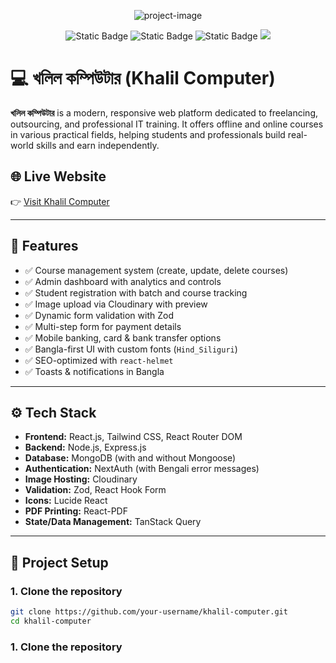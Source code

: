 <p align="center"><img src="https://i.ibb.co.com/8DDvvZzd/Marketing-Agency-Landing-Page-Community-1.png" alt="project-image"></p>
  <div align="center">
    <img alt="Static Badge" src="https://img.shields.io/badge/next.js-000000?style=for-the-badge&logo=nextdotjs&logoColor=white">
    <img alt="Static Badge" src="https://img.shields.io/badge/-MongoDB-13aa52?style=for-the-badge&logo=mongodb&logoColor=white">
    <img alt="Static Badge" src="https://img.shields.io/badge/Auth.js-181758?style=for-the-badge&logoColor=white">
    <img src="https://img.shields.io/badge/-Tailwind_CSS-38B2AC?style=for-the-badge&logo=tailwind-css&logoColor=white" />
  </div>
  
# 💻 খলিল কম্পিউটার (Khalil Computer)

**খলিল কম্পিউটার** is a modern, responsive web platform dedicated to freelancing, outsourcing, and professional IT training. It offers offline and online courses in various practical fields, helping students and professionals build real-world skills and earn independently.

## 🌐 Live Website

👉 [Visit Khalil Computer](https://your-deployed-site-url.com)

---

## 📌 Features

- ✅ Course management system (create, update, delete courses)
- ✅ Admin dashboard with analytics and controls
- ✅ Student registration with batch and course tracking
- ✅ Image upload via Cloudinary with preview
- ✅ Dynamic form validation with Zod
- ✅ Multi-step form for payment details
- ✅ Mobile banking, card & bank transfer options
- ✅ Bangla-first UI with custom fonts (`Hind_Siliguri`)
- ✅ SEO-optimized with `react-helmet`
- ✅ Toasts & notifications in Bangla

---

## ⚙️ Tech Stack

- **Frontend:** React.js, Tailwind CSS, React Router DOM
- **Backend:** Node.js, Express.js
- **Database:** MongoDB (with and without Mongoose)
- **Authentication:** NextAuth (with Bengali error messages)
- **Image Hosting:** Cloudinary
- **Validation:** Zod, React Hook Form
- **Icons:** Lucide React
- **PDF Printing:** React-PDF
- **State/Data Management:** TanStack Query

---

## 🚧 Project Setup

### 1. Clone the repository

```bash
git clone https://github.com/your-username/khalil-computer.git
cd khalil-computer
```

### 1. Clone the repository
